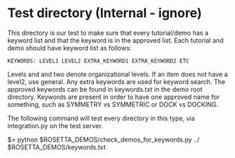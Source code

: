 Test directory (Internal - ignore)
==================================

This directory is our test to make sure that every tutorial/demo has a keyword list and that the keyword is in the approved list.
Each tutorial and demo should have keyword list as follows:

	KEYWORDS: LEVEL1 LEVEL2 EXTRA_KEYWORD1 EXTRA_KEYWORD2 ETC

Levels and and two denote organizational levels.  If an item does not have a level2, use general.  Any extra keywords are used for keyword search.
The approved keywords can be found in keywords.txt in the demo root directory.  Keywords are present in order to have one approved name for something, such as SYMMETRY vs SYMMETRIC or DOCK vs DOCKING.  

The following command will test every directory in this type, via integration.py on the test server.

$> python $ROSETTA_DEMOS/check_demos_for_keywords.py ../ $ROSETTA_DEMOS/keywords.txt
